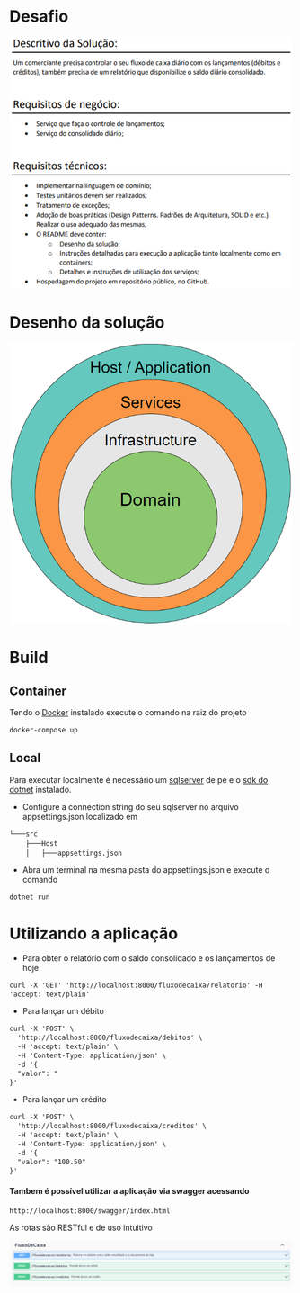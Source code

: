 # Desafio

<img src="img/desafio.png">
 
 # Desenho da solução

<img src="img/architecture.png">

# Build

## Container

Tendo o [Docker](https://www.docker.com/products/docker-desktop/) instalado execute o comando na raiz do projeto

```bash
docker-compose up
```

## Local

Para executar localmente é necessário um [sqlserver](https://www.microsoft.com/pt-br/sql-server/sql-server-downloads) de pé e o [sdk do dotnet](https://dotnet.microsoft.com/pt-br/download) instalado.

* Configure a connection string do seu sqlserver no arquivo appsettings.json localizado em 

```bash
└───src
    ├───Host
    │   ├───appsettings.json
```

* Abra um terminal na mesma pasta do appsettings.json e execute o comando
```bash
dotnet run
```

# Utilizando a aplicação

* Para obter o relatório com o saldo consolidado e os lançamentos de hoje
```
curl -X 'GET' 'http://localhost:8000/fluxodecaixa/relatorio' -H 'accept: text/plain'
```

* Para lançar um débito
```
curl -X 'POST' \
  'http://localhost:8000/fluxodecaixa/debitos' \
  -H 'accept: text/plain' \
  -H 'Content-Type: application/json' \
  -d '{
  "valor": "
}'
```

* Para lançar um crédito
```
curl -X 'POST' \
  'http://localhost:8000/fluxodecaixa/creditos' \
  -H 'accept: text/plain' \
  -H 'Content-Type: application/json' \
  -d '{
  "valor": "100.50"
}'
```

#### Tambem é possível utilizar a aplicação via swagger acessando

```url
http://localhost:8000/swagger/index.html
```

As rotas são RESTful e de uso intuitivo

<img src="img/endpoints.png"> <br> <br>
